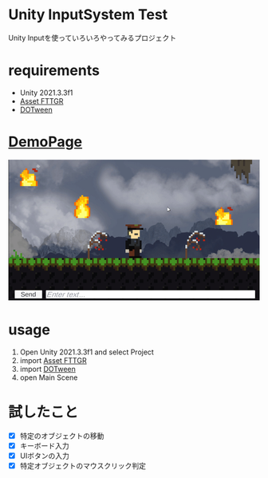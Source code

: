 # Unity InputSystem Test

Unity Inputを使っていろいろやってみるプロジェクト

# requirements

* Unity 2021.3.3f1
* [Asset FTTGR](https://assetstore.unity.com/packages/2d/environments/asset-fttgr-222174)
* [DOTween](https://assetstore.unity.com/packages/tools/animation/dotween-hotween-v2-27676)

# [DemoPage](https://ayutaz.github.io/InputSystemTest/WebGL/WebGL/)

![](Docs/InputSystemDemo.gif)

# usage
1. Open Unity 2021.3.3f1 and select Project
2. import [Asset FTTGR](https://assetstore.unity.com/packages/2d/environments/asset-fttgr-222174)
3. import [DOTween](https://assetstore.unity.com/packages/tools/animation/dotween-hotween-v2-27676)
4. open Main Scene

# 試したこと

- [x] 特定のオブジェクトの移動
- [x] キーボード入力
- [x] UIボタンの入力
- [x] 特定オブジェクトのマウスクリック判定